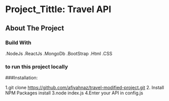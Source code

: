 #  Project_Tittle:  Travel API
## About The Project

### Build With
.NodeJs
.ReactJs
.MongoDb
.BootStrap
.Html
.CSS
###  to run this project locally

###Installation:

1.git clone  https://github.com/afiyahnaz/travel-modified-project.git
2. Install NPM Packages install
3.node index.js
4.Enter your API in config.js
